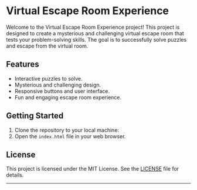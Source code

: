# Virtual Escape Room Experience

Welcome to the Virtual Escape Room Experience project! This project is designed to create a mysterious and challenging virtual escape room that tests your problem-solving skills. The goal is to successfully solve puzzles and escape from the virtual room.

## Features

- Interactive puzzles to solve.
- Mysterious and challenging design.
- Responsive buttons and user interface.
- Fun and engaging escape room experience.

## Getting Started

1. Clone the repository to your local machine:
2. Open the `index.html` file in your web browser.

## License

This project is licensed under the MIT License. See the [LICENSE](LICENSE) file for details.

---
